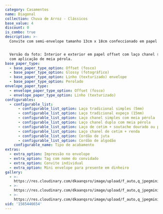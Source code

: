 ```yaml
---
category: Casamentos
name: Diagonal
collection: Chuva de Arroz - Clássicos
base_value: 4
discount: 0
is_combo: true
description: >-
  Convite com semi-envelope tamanho 13cm x 18cm confeccionado em papel 180g.


  Versão da foto: Interior e exterior em papel offset com laço chanel simples
  com aplicação de meia pérola.
base_paper_type:
  - base_paper_type_option: Offset (fosco)
  - base_paper_type_option: Glossy (fotográfico)
  - base_paper_type_option: Linho (texturizado) envelope
  - base_paper_type_option: Perolado
envelope_paper_type:
  - envelope_paper_type_option: Offset (fosco)
  - envelope_paper_type_option: Linho (texturizado)
configurables:
  - configurable_list:
      - configurable_list_option: Laço tradicional simples (5mm)
      - configurable_list_option: Laço tradicional expeço (15mm)
      - configurable_list_option: Laço chanel simples com meia pérola
      - configurable_list_option: Laço chanel duplo com meia pérola
      - configurable_list_option: Laço de cetim + soutache dourado ou prateado
      - configurable_list_option: Laço chanel de cetim + renda
      - configurable_list_option: Cordão de juta
      - configurable_list_option: Cordão de algodão
    configurable_name: Tipo de acabamento
extras:
  - extra_option: Impressão no envelope
  - extra_option: Tag com nome do convidado
  - extra_option: Convite individual
  - extra_option: Mini envelope para presente em dinheiro
gallery:
  - >-
    https://res.cloudinary.com/dkaanqsro/image/upload/f_auto,q_jpegmini/v1564930930/Casamentos/Modelo_Diagonal_1_dngyhw.png
  - >-
    https://res.cloudinary.com/dkaanqsro/image/upload/f_auto,q_jpegmini/v1564930949/Casamentos/Modelo_Diagonal_3_zgy6rs.png
  - >-
    https://res.cloudinary.com/dkaanqsro/image/upload/f_auto,q_jpegmini/v1564930941/Casamentos/Modelo_Diagonal_2_e2gp2b.png
uid: '1565446654'
---
```


